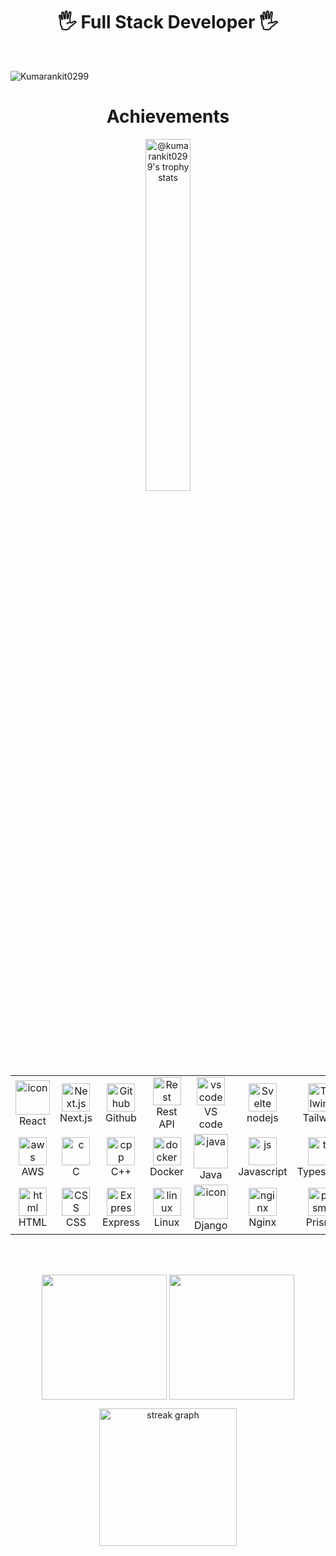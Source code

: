 <h1 align="center">🖐️ Full Stack Developer 🖐️</h1> 
<br />
<p align="left"> <img src="https://komarev.com/ghpvc/?username=kumarankit0299&label=Profile%20views&color=0e75b6&style=flat" alt="Kumarankit0299" /> </p>
<h1 align="center"> Achievements </h1>
<p align="center">
  <a href="https://github.com/denysmalieiev?tab=achievements"><img src="https://github-profile-trophy.vercel.app/?username=kumarankit0299&theme=onestar&no-frame=true&column=3&row=2"  width="38%" alt="@kumarankit0299's trophy stats"/></a>
</p>
<table align="center">

  <tr>
    <td align="center" width="90">
      <img src="https://techstack-generator.vercel.app/react-icon.svg" alt="icon" width="55" height="55" />
      <br>React
    </td>
    <td align="center" width="90">
      <img src="https://skillicons.dev/icons?i=nextjs" width="45" height="45" alt="Next.js" />
      <br>Next.js
    </td>
    <td align="center" width="90">
      <img src="https://skillicons.dev/icons?i=github" width="45" height="45" alt="Github" />
      <br>Github
    </td>
    <td align="center" width="90">
      <img src="https://techstack-generator.vercel.app/restapi-icon.svg" width="45" height="45" alt="Rest API" />
      <br>Rest API
    </td>
    <td align="center" width="90">
      <img src="https://skillicons.dev/icons?i=vscode" width="45" height="45" alt="vscode" />
      <br>VS code
    </td>
    <td align="center" width="90">
      <img src="https://skillicons.dev/icons?i=nodejs" width="45" height="45" alt="Svelte" />
      <br>nodejs
    </td>
    <td align="center" width="90">
      <img src="https://skillicons.dev/icons?i=tailwind" width="45" height="45" alt="Tailwind" />
      <br>Tailwind
    </td>
    <td align="center" width="90">
        <img src="https://techstack-generator.vercel.app/graphql-icon.svg" width="48" height="48" alt="GraphQL" />
      <br>GraphQL
    </td>
    <td align="center" width="90">
      <img src="https://skillicons.dev/icons?i=threejs" width="45" height="45" alt="Three.js" />
      <br>Three.js
    </td>
    <td align="center" width="90">
      <img src="https://techstack-generator.vercel.app/mysql-icon.svg" width="45" height="45" alt="MySQL" />
      <br>MySQL
    </td>
  </tr>
  <tr>
    <td align="center" width="90">
      <img src="https://techstack-generator.vercel.app/aws-icon.svg" width="45" height="45" alt="aws" />
      <br>AWS
    </td>
    <td align="center" width="90">
      <img src="https://skillicons.dev/icons?i=c" title="c" alt="c " width="45" height="45"/>
      <br>C
    </td>
    <td align="center" width="90">
      <img src="https://skillicons.dev/icons?i=cpp" width="45" height="45" alt="cpp" />
      <br>C++
    </td>
    <td align="center" width="90">
      <img src="https://techstack-generator.vercel.app/docker-icon.svg" width="45" height="45" alt="docker" />
      <br>Docker
    </td>
    <td align="center" width="90">
      <img src="https://skillicons.dev/icons?i=java" alt="java" width="55" height="55" />
      <br>Java	
    </td>
    <td align="center" width="90">
      <img src="https://skillicons.dev/icons?i=js" width="45" height="45" alt="js" />
      <br>Javascript
    </td>
    <td align="center" width="90">
      <img src="https://skillicons.dev/icons?i=ts" width="45" height="45" alt="ts" />
      <br>Typescript
    </td>
    <td align="center" width="90">
      <img src="https://skillicons.dev/icons?i=supabase" width="45" height="45" alt="supabase" />
      <br>Supabase
    </td>
    <td align="center" width="90">
      <img src="https://skillicons.dev/icons?i=redux" width="45" height="45" alt="Redux" />
      <br>Redux
    </td>
    <td align="center" width="90">
      <img src="https://skillicons.dev/icons?i=kafka" alt="kafka" width="55" height="55" />
      <br>Kafka
    </td>
  </tr>
   <tr>
    <td align="center" width="90">
      <img src="https://skillicons.dev/icons?i=html" width="45" height="45" alt="html" />
      <br>HTML
    </td>
    <td align="center" width="90">
      <img src="https://skillicons.dev/icons?i=css" title="CSS" alt="CSS " width="45" height="45"/>
      <br>CSS
    </td>
    <td align="center" width="90">
      <img src="https://skillicons.dev/icons?i=express" width="45" height="45" alt="Express" />
      <br>Express
    </td>
    <td align="center" width="90">
      <img src="https://skillicons.dev/icons?i=linux" width="45" height="45" alt="linux" />
      <br>Linux
    </td>
    <td align="center" width="90">
      <img src="https://techstack-generator.vercel.app/django-icon.svg" alt="icon" width="55" height="55" />
      <br>Django
    </td>
    <td align="center" width="90">
      <img src="https://skillicons.dev/icons?i=nginx" width="45" height="45" alt="nginx" />
      <br>Nginx
    </td>
    <td align="center" width="90">
      <img src="https://skillicons.dev/icons?i=prisma" width="45" height="45" alt="prisma" />
      <br>Prisma
    </td>
    <td align="center" width="90">
      <img src="https://skillicons.dev/icons?i=mongodb" width="45" height="45" alt="MongoDB" />
      <br>MongoDB
    </td>
    <td align="center" width="90">
      <img src="https://skillicons.dev/icons?i=postgres" width="45" height="45" alt="PostgreSQL" />
      <br>PostgreSQL
    </td>
    <td align="center" width="90">
      <img src="https://techstack-generator.vercel.app/python-icon.svg" alt="icon" width="55" height="55" />
      <br>Python
    </td>
  </tr>
</table>
<br/>

<br/>

<p align="center">
    <img height=200 align="center" src="https://github-readme-stats.vercel.app/api?username=kumarankit0299&show_icons=true&theme=radical&card_width=300&rank_icon=github" />
    <img height=200 align="center" src="https://github-readme-stats.vercel.app/api/top-langs?username=kumarankit0299v&layout=compact&langs_count=8&card_width=300&theme=radical" />
</p>



<div align="center">
  <img src="https://streak-stats.demolab.com?user=kumarankit0299&locale=en&mode=daily&theme=dark&hide_border=false&border_radius=5&order=3" height="220" alt="streak graph"  />
</div>

<br clear ="both" >


